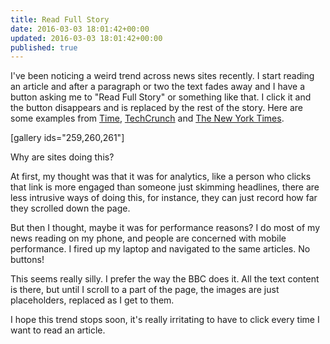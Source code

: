 ```yaml
---
title: Read Full Story
date: 2016-03-03 18:01:42+00:00
updated: 2016-03-03 18:01:42+00:00
published: true
---
```


I've been noticing a weird trend across news sites recently. I start reading an article and after a paragraph or two the text fades away and I have a button asking me to "Read Full Story" or something like that. I click it and the button disappears and is replaced by the rest of the story. Here are some examples from [Time](http://time.com/4244795/emoji-consortium-mark-davis/), [TechCrunch](http://techcrunch.com/2016/03/03/instagram-starts-blocking-deeplinking-to-other-social-media-profiles/) and [The New York Times](http://www.nytimes.com/2016/02/28/us/politics/marco-rubio-pushed-for-immigration-reform-with-conservative-media.html?_r=0).

[gallery ids="259,260,261"]

Why are sites doing this?

At first, my thought was that it was for analytics, like a person who clicks that link is more engaged than someone just skimming headlines, there are less intrusive ways of doing this, for instance, they can just record how far they scrolled down the page.

But then I thought, maybe it was for performance reasons? I do most of my news reading on my phone, and people are concerned with mobile performance. I fired up my laptop and navigated to the same articles. No buttons!

This seems really silly. I prefer the way the BBC does it. All the text content is there, but until I scroll to a part of the page, the images are just placeholders, replaced as I get to them.

I hope this trend stops soon, it's really irritating to have to click every time I want to read an article.

